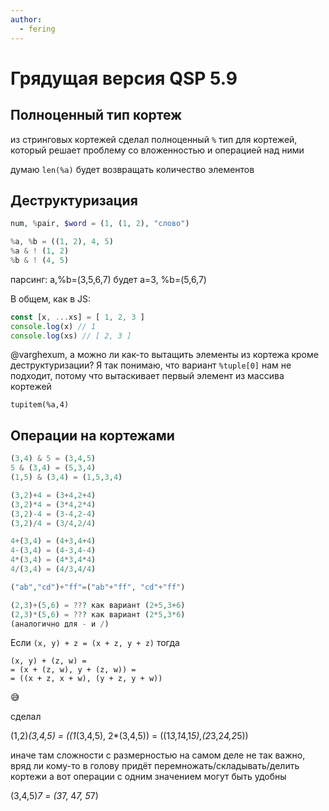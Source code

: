```yaml
---
author:
  - fering
---
```


# Грядущая версия QSP 5.9

## Полноценный тип кортеж

из стринговых кортежей сделал полноценный `%` тип для кортежей, который решает проблему со вложенностью и операцией над ними

думаю `len(%a)` будет возвращать количество элементов

## Деструктуризация

```php
num, %pair, $word = (1, (1, 2), "слово")
```

```php
%a, %b = ((1, 2), 4, 5)
%a & ! (1, 2)
%b & ! (4, 5)
```

парсинг: a,%b=(3,5,6,7) будет a=3, %b=(5,6,7)

В общем, как в JS:

```js
const [x, ...xs] = [ 1, 2, 3 ]
console.log(x) // 1
console.log(xs) // [ 2, 3 ]
```

@varghexum, а можно ли как-то вытащить элементы из кортежа кроме деструктуризации? Я так понимаю, что вариант `%tuple[0]` нам не подходит, потому что вытаскивает первый элемент из массива кортежей

```
tupitem(%a,4)
```

## Операции на кортежами

```php
(3,4) & 5 = (3,4,5)
5 & (3,4) = (5,3,4)
(1,5) & (3,4) = (1,5,3,4)

(3,2)+4 = (3+4,2+4)
(3,2)*4 = (3*4,2*4)
(3,2)-4 = (3-4,2-4)
(3,2)/4 = (3/4,2/4)

4+(3,4) = (4+3,4+4)
4-(3,4) = (4-3,4-4)
4*(3,4) = (4*3,4*4)
4/(3,4) = (4/3,4/4)

("ab","cd")+"ff"=("ab"+"ff", "cd"+"ff")

(2,3)+(5,6) = ??? как вариант (2+5,3+6)
(2,3)*(5,6) = ??? как вариант (2*5,3*6)
(аналогично для - и /)
```

Если `(x, y) + z = (x + z, y + z)`
тогда
```
(x, y) + (z, w) =
= (x + (z, w), y + (z, w)) =
= ((x + z, x + w), (y + z, y + w))
```
:sweat_smile:

сделал

(1,2)*(3,4,5) = ((1*(3,4,5), 2*(3,4,5)) = ((1*3,1*4,1*5),(2*3,2*4,2*5))

иначе там сложности с размерностью
на самом деле не так важно, вряд ли кому-то в голову придёт перемножать/складывать/делить кортежи
а вот операции с одним значением могут быть удобны

(3,4,5)*7 = (3*7, 4*7, 5*7)
